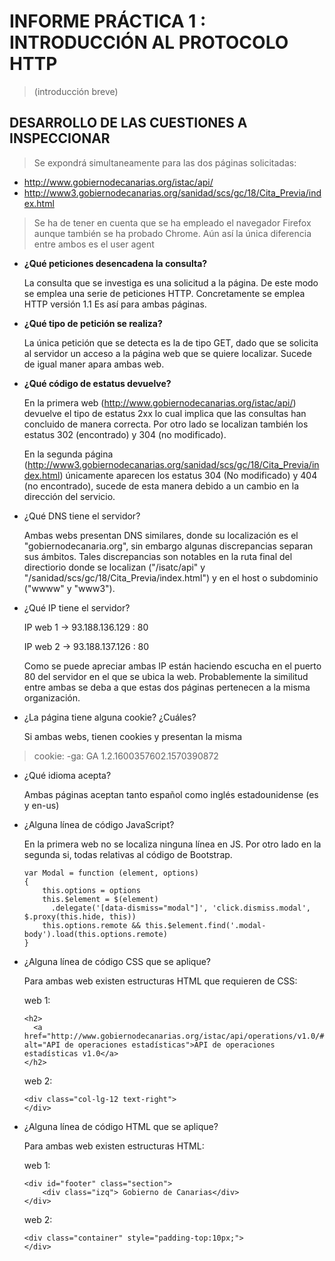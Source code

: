 # INFORME PRÁCTICA 1 : INTRODUCCIÓN AL PROTOCOLO HTTP
> (introducción breve)

## DESARROLLO DE LAS CUESTIONES A INSPECCIONAR  
> Se expondrá simultaneamente para las dos páginas solicitadas: 
   - http://www.gobiernodecanarias.org/istac/api/
   - http://www3.gobiernodecanarias.org/sanidad/scs/gc/18/Cita_Previa/index.html

> Se ha de tener en cuenta que se ha empleado el navegador Firefox aunque también se ha probado Chrome. Aún así la única diferencia entre ambos es el user agent

- **¿Qué peticiones desencadena la consulta?**

    La consulta que se investiga es una solicitud a la página. De este modo se emplea una serie de peticiones HTTP. Concretamente se emplea HTTP versión 1.1
    Es así para ambas páginas.

-  **¿Qué tipo de petición se realiza?** 

    La única petición que se detecta es la de tipo GET, dado que se solicita al servidor un acceso a la página web que se quiere localizar. Sucede de igual maner apara ambas web.

-  **¿Qué código de estatus devuelve?** 

    En la primera web  (http://www.gobiernodecanarias.org/istac/api/) devuelve el tipo de estatus 2xx lo cual implica que las consultas han concluido de manera correcta. Por otro lado se localizan también los estatus 302 (encontrado) y 304 (no modificado).

    En la segunda página (http://www3.gobiernodecanarias.org/sanidad/scs/gc/18/Cita_Previa/index.html) únicamente aparecen los estatus 304 (No modificado) y 404 (no encontrado), sucede de esta manera debido a un cambio en la dirección del servicio.

- ¿Qué DNS tiene el servidor?

    Ambas webs presentan DNS similares, donde su localización es el "gobiernodecanaria.org", sin embargo algunas discrepancias separan sus ámbitos. Tales discrepancias son notables en la ruta final del directiorio donde se localizan  ("/isatc/api" y "/sanidad/scs/gc/18/Cita_Previa/index.html") y en el host 
    o subdominio ("wwww" y "www3").

- ¿Qué IP tiene el servidor?

    IP web 1 -> 93.188.136.129 : 80

    
    IP web 2 -> 93.188.137.126 : 80

    Como se puede apreciar ambas IP están haciendo escucha en el puerto 80 del servidor en el que se ubica la web. Probablemente la similitud entre ambas
    se deba a que estas dos páginas pertenecen a la misma organización.

- ¿La página tiene alguna cookie? ¿Cuáles?

    Si ambas webs, tienen cookies y presentan la misma
>   cookie: -ga: GA 1.2.1600357602.1570390872

- ¿Qué idioma acepta?

    Ambas páginas aceptan tanto español como inglés estadounidense (es y en-us)

- ¿Alguna línea de código JavaScript?

    En la primera web no se localiza ninguna línea en JS. Por otro lado en la segunda si, todas relativas al código de Bootstrap.

    ``` 
    var Modal = function (element, options) 
    {
        this.options = options
        this.$element = $(element)
          .delegate('[data-dismiss="modal"]', 'click.dismiss.modal', $.proxy(this.hide, this))
        this.options.remote && this.$element.find('.modal-body').load(this.options.remote)
    }
    ```

- ¿Alguna línea de código CSS que se aplique?

    Para ambas web existen estructuras HTML que requieren de CSS:

    web 1:
    ```
    <h2>
      <a href="http://www.gobiernodecanarias.org/istac/api/operations/v1.0/#/" alt="API de operaciones estadísticas">API de operaciones estadísticas v1.0</a>
    </h2>
    ```

    web 2:
    ```
    <div class="col-lg-12 text-right">            
    </div>
    ```

- ¿Alguna línea de código HTML que se aplique?

    Para ambas web existen estructuras HTML:

    web 1:
    ```
    <div id="footer" class="section">
        <div class="izq"> Gobierno de Canarias</div>
    </div>
    ```
    
    web 2:
    ```
    <div class="container" style="padding-top:10px;">
    </div>
    ```